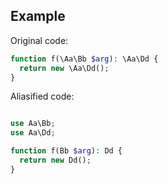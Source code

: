 ## Example

Original code:

```php
function f(\Aa\Bb $arg): \Aa\Dd {
  return new \Aa\Dd();
}
```

Aliasified code:

```php

use Aa\Bb;
use Aa\Dd;

function f(Bb $arg): Dd {
  return new Dd();
}
```
